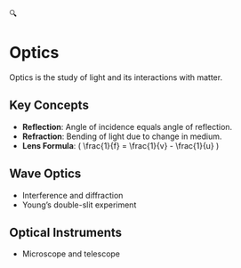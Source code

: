 🔍
# Optics

Optics is the study of light and its interactions with matter.

## Key Concepts
- **Reflection**: Angle of incidence equals angle of reflection.
- **Refraction**: Bending of light due to change in medium.
- **Lens Formula**: \( \frac{1}{f} = \frac{1}{v} - \frac{1}{u} \)

## Wave Optics
- Interference and diffraction
- Young’s double-slit experiment

## Optical Instruments
- Microscope and telescope
